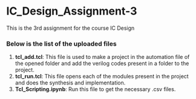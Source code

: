 # IC_Design_Assignment-3
This is the 3rd assignment for the course IC Design

### Below is the list of the uploaded files
1. **tcl_add.tcl**: This file is used to make a project in the automation file of the opened folder and add the verilog codes present in a folder to the project.
2. **tcl_run.tcl**: This file opens each of the modules present in the project and does the synthesis and implementation.
3. **Tcl_Scripting.ipynb**: Run this file to get the necessary .csv files.
